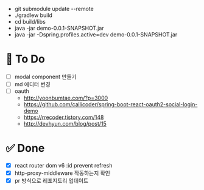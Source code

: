 - git submodule update --remote
- ./gradlew build
- cd build/libs
- java -jar demo-0.0.1-SNAPSHOT.jar
- java -jar -Dspring.profiles.active=dev demo-0.0.1-SNAPSHOT.jar

# 📌 To Do

- [ ] modal component 만들기
- [ ] md 에디터 변경
- [ ] oauth
  - http://yoonbumtae.com/?p=3000
  - https://github.com/callicoder/spring-boot-react-oauth2-social-login-demo
  - https://rrecoder.tistory.com/148
  - http://devhyun.com/blog/post/15

# ✅ Done

- [x] react router dom v6 :id prevent refresh
- [x] http-proxy-middleware 작동하는지 확인
- [x] pr 방식으로 레포지토리 업데이트